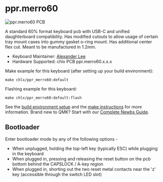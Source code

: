 # ppr.merro60

![ppr.merro60 PCB](https://i.imgur.com/xyQA68Xh.jpg)

A standard 60% format keyboard pcb with USB-C and unified daughterboard compatibility.
Has modified cutouts to allow usage of certain tray mount cases into gummy gasket o-ring mount.
Has additional center flex cut.
Meant to be manufactured in 1.2mm.

* Keyboard Maintainer: [Alexander Lee](https://github.com/gaclee3b)
* Hardware Supported: chlx PCB ppr.merro60.x.x.x

Make example for this keyboard (after setting up your build environment):

    make chlx/ppr_merro60:default

Flashing example for this keyboard:

    make chlx/ppr_merro60:default:flash

See the [build environment setup](https://docs.qmk.fm/#/getting_started_build_tools) and the [make instructions](https://docs.qmk.fm/#/getting_started_make_guide) for more information. Brand new to QMK? Start with our [Complete Newbs Guide](https://docs.qmk.fm/#/newbs).

## Bootloader

Enter bootloader mode by any of the following options -
- When unplugged, holding the top-left key (typically ESC) while plugging in the keyboard
- When plugged in, pressing and releasing the reset button on the pcb bottom behind the CAPSLOCK / A-key region
- When plugged in, shorting out the two reset metal contacts near the 'z' key (accessible through the switch LED slot)
